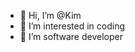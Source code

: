 - 👋 Hi, I’m @Kim
- 👀 I’m interested in coding
- 🌱 I’m software developer

<!---
KemuelJoshua/KemuelJoshua is a ✨ special ✨ repository because its `README.md` (this file) appears on your GitHub profile.
You can click the Preview link to take a look at your changes.
--->
